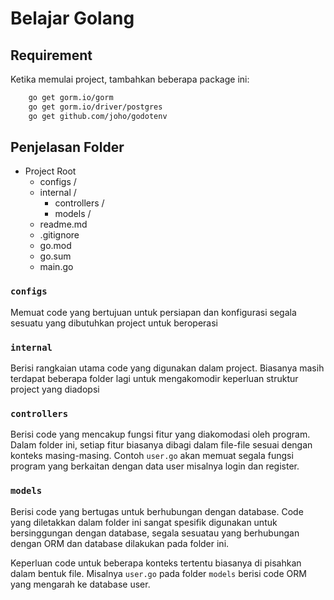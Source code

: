 # Belajar Golang

## Requirement
Ketika memulai project, tambahkan beberapa package ini:

```bash
    go get gorm.io/gorm
    go get gorm.io/driver/postgres
    go get github.com/joho/godotenv
```

## Penjelasan Folder
- Project Root
  - configs /
  - internal /
    - controllers /
    - models /
  - readme.md
  - .gitignore
  - go.mod
  - go.sum
  - main.go


### `configs`

Memuat code yang bertujuan untuk persiapan dan konfigurasi segala sesuatu yang dibutuhkan project untuk beroperasi

### `internal`

Berisi rangkaian utama code yang digunakan dalam project. Biasanya masih terdapat beberapa folder lagi untuk mengakomodir keperluan struktur project yang diadopsi

### `controllers`

Berisi code yang mencakup fungsi fitur yang diakomodasi oleh program. Dalam folder ini, setiap fitur biasanya dibagi dalam file-file sesuai dengan konteks masing-masing. Contoh `user.go` akan memuat segala fungsi program yang berkaitan dengan data user misalnya login dan register.

### `models`

Berisi code yang bertugas untuk berhubungan dengan database. Code yang diletakkan dalam folder ini sangat spesifik digunakan untuk bersinggungan dengan database, segala sesuatau yang berhubungan dengan ORM dan database dilakukan pada folder ini. 

Keperluan code untuk beberapa konteks tertentu biasanya di pisahkan dalam bentuk file. Misalnya `user.go` pada folder `models` berisi code ORM yang mengarah ke database user.